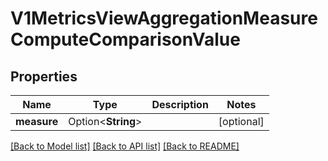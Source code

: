 # V1MetricsViewAggregationMeasureComputeComparisonValue

## Properties

Name | Type | Description | Notes
------------ | ------------- | ------------- | -------------
**measure** | Option<**String**> |  | [optional]

[[Back to Model list]](../README.md#documentation-for-models) [[Back to API list]](../README.md#documentation-for-api-endpoints) [[Back to README]](../README.md)


